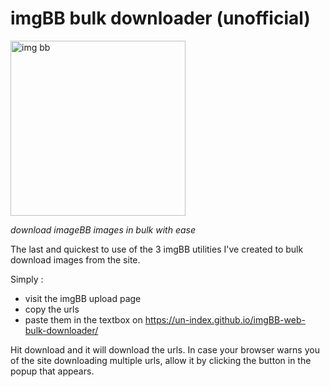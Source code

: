 # imgBB bulk downloader (unofficial)
<img src = "https://user-images.githubusercontent.com/68165727/131923011-65df82b2-6520-4228-81dc-6079d4fb6cde.jpg" alt = "img bb" width=280 >

 _download imageBB images in bulk with ease_
 

 
The last and quickest to use of the 3 imgBB utilities I've created to bulk download images from the site.

Simply :

* visit the imgBB upload page
* copy the urls
* paste them in the textbox on https://un-index.github.io/imgBB-web-bulk-downloader/

Hit download and it will download the urls. In case your browser warns you of the site downloading multiple urls, allow it by clicking the button in the popup that appears.
